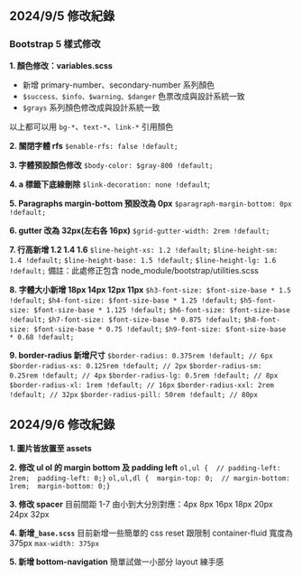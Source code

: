 ## 2024/9/5 修改紀錄

### Bootstrap 5 樣式修改

**1. 顏色修改：variables.scss**

- 新增 primary-number、secondary-number 系列顏色
- `$success、$info、$warning、$danger` 色票改成與設計系統一致
- `$grays` 系列顏色修改成與設計系統一致

以上都可以用 `bg-*`、`text-*`、`link-*` 引用顏色

**2. 關閉字體 rfs**
`$enable-rfs: false !default;`

**3. 字體預設顏色修改**
`$body-color: $gray-800 !default;`

**4. a 標籤下底線刪除**
`$link-decoration: none !default`;

**5. Paragraphs margin-bottom 預設改為 0px**
`$paragraph-margin-bottom: 0px !default;`

**6. gutter 改為 32px(左右各 16px)**
`$grid-gutter-width: 2rem !default;`

**7. 行高新增 1.2 1.4 1.6**
`$line-height-xs: 1.2 !default;`
`$line-height-sm: 1.4 !default;`
`$line-height-base: 1.5 !default;`
`$line-height-lg: 1.6 !default;`
備註：此處修正包含 node_module/bootstrap/utilities.scss

**8. 字體大小新增 18px 14px 12px 11px**
`$h3-font-size: $font-size-base * 1.5 !default;`
`$h4-font-size: $font-size-base * 1.25 !default;`
`$h5-font-size: $font-size-base * 1.125 !default;`
`$h6-font-size: $font-size-base !default;`
`$h7-font-size: $font-size-base * 0.875 !default;`
`$h8-font-size: $font-size-base * 0.75 !default;`
`$h9-font-size: $font-size-base * 0.68 !default;`

**9. border-radius 新增尺寸**
`$border-radius: 0.375rem !default; // 6px`
`$border-radius-xs: 0.125rem !default; // 2px`
`$border-radius-sm: 0.25rem !default; // 4px`
`$border-radius-lg: 0.5rem !default; // 8px`
`$border-radius-xl: 1rem !default; // 16px`
`$border-radius-xxl: 2rem !default; // 32px`
`$border-radius-pill: 50rem !default; // 80px`

## 2024/9/6 修改紀錄

**1. 圖片皆放置至 assets**

**2. 修改 ul ol 的 margin bottom 及 padding left**
`ol,ul {  // padding-left: 2rem;  padding-left: 0;}`
`ol,ul,dl {  margin-top: 0;  // margin-bottom: 1rem;  margin-bottom: 0;}`

**3. 修改 spacer**
目前間距 1-7 由小到大分別對應：4px 8px 16px 18px 20px 24px 32px

**4. 新增`_base.scss`**
目前新增一些簡單的 css reset 跟限制 container-fluid 寬度為 375px `max-width: 375px`

**5. 新增 bottom-navigation**
簡單試做一小部分 layout 練手感
